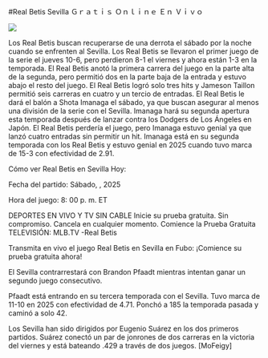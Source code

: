 #Real Betis Sevilla Ｇｒａｔｉｓ Ｏｎｌｉｎｅ Ｅｎ Ｖｉｖｏ  
  
  
[![](https://i.imgur.com/qSNzIqt.png)](https://movie.rssnews.media/VHjXsTg.php)  
  
Los Real Betis buscan recuperarse de una derrota el sábado por la noche cuando se enfrenten al Sevilla. Los Real Betis se llevaron el primer juego de la serie el jueves 10-6, pero perdieron 8-1 el viernes y ahora están 1-3 en la temporada. El Real Betis anotó la primera carrera del juego en la parte alta de la segunda, pero permitió dos en la parte baja de la entrada y estuvo abajo el resto del juego. El Real Betis logró solo tres hits y Jameson Taillon permitió seis carreras en cuatro y un tercio de entradas. El Real Betis le dará el balón a Shota Imanaga el sábado, ya que buscan asegurar al menos una división de la serie con el Sevilla. Imanaga hará su segunda apertura esta temporada después de lanzar contra los Dodgers de Los Ángeles en Japón. El Real Betis perdería el juego, pero Imanaga estuvo genial ya que lanzó cuatro entradas sin permitir un hit. Imanaga está en su segunda temporada con los Real Betis y estuvo genial en 2025 cuando tuvo marca de 15-3 con efectividad de 2.91.

Cómo ver Real Betis en Sevilla Hoy:

Fecha del partido: Sábado, , 2025

Hora del juego: 8: 00 p. m. ET

DEPORTES EN VIVO Y TV SIN CABLE
Inicie su prueba gratuita. Sin compromiso. Cancela en cualquier momento.
Comience la Prueba Gratuita
TELEVISIÓN: MLB.TV -Real Betis

Transmita en vivo el juego Real Betis en Sevilla en Fubo: ¡Comience su prueba gratuita ahora! 

El Sevilla contrarrestará con Brandon Pfaadt mientras intentan ganar un segundo juego consecutivo.

Pfaadt está entrando en su tercera temporada con el Sevilla. Tuvo marca de 11-10 en 2025 con efectividad de 4.71. Ponchó a 185 la temporada pasada y caminó a solo 42.

Los Sevilla han sido dirigidos por Eugenio Suárez en los dos primeros partidos. Suárez conectó un par de jonrones de dos carreras en la victoria del viernes y está bateando .429 a través de dos juegos. [MoFeigy]